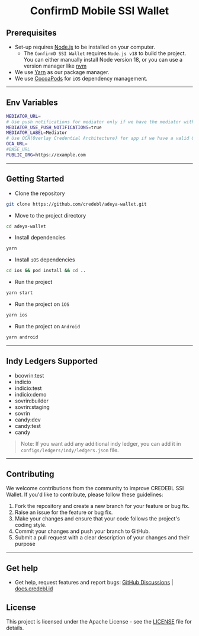 <div align="center">
  <h1>ConfirmD Mobile SSI Wallet</h1>
</div>

## Prerequisites

- Set-up requires [Node.js](https://nodejs.org/en/download/) to be installed on your computer.
  - The `ConfirmD SSI Wallet` requires `Node.js v18` to build the project. You can either manually install Node version 18, or you can use a version manager like [nvm](https://github.com/nvm-sh/nvm)
- We use [Yarn](https://yarnpkg.com) as our package manager.
- We use [CocoaPods](https://cocoapods.org/) for `iOS` dependency management.

---

## Env Variables

```bash
MEDIATOR_URL=
# Use push notifications for mediator only if we have the mediator with push notification enabled
MEDIATOR_USE_PUSH_NOTIFICATIONS=true
MEDIATOR_LABEL=Mediator
# Use OCA(Overlay Credential Architecture) for app if we have a valid OCA url with json file
OCA_URL=
#BASE_URL
PUBLIC_ORG=https://example.com
```

---

## Getting Started

- Clone the repository

```bash
git clone https://github.com/credebl/adeya-wallet.git
```

- Move to the project directory

```bash
cd adeya-wallet
```

- Install dependencies

```bash
yarn
```

- Install `iOS` dependencies

```bash
cd ios && pod install && cd ..
```

- Run the project

```bash
yarn start
```

- Run the project on `iOS`

```bash
yarn ios
```

- Run the project on `Android`

```bash
yarn android
```

---

## Indy Ledgers Supported

- bcovrin:test
- indicio
- indicio:test
- indicio:demo
- sovrin:builder
- sovrin:staging
- sovrin
- candy:dev
- candy:test
- candy

> Note: If you want add any additional indy ledger, you can add it in `configs/ledgers/indy/ledgers.json` file.

---

## Contributing

We welcome contributions from the community to improve CREDEBL SSI Wallet. If you'd like to contribute, please follow these guidelines:

1. Fork the repository and create a new branch for your feature or bug fix.
2. Raise an issue for the feature or bug fix.
3. Make your changes and ensure that your code follows the project's coding style.
4. Commit your changes and push your branch to GitHub.
5. Submit a pull request with a clear description of your changes and their purpose

---

## Get help

- Get help, request features and report bugs: <a href="https://github.com/orgs/credebl/discussions" target="_blank">GitHub Discussions</a> | <a href="https://docs.credebl.id" target="_blank">docs.credebl.id</a>

## License

This project is licensed under the Apache License - see the [LICENSE](./LICENSE.md) file for details.
